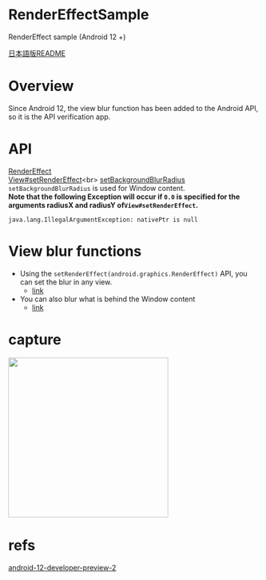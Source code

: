 # RenderEffectSample
RenderEffect sample (Android 12 +)

[日本語版README](https://github.com/LeoAndo/RenderEffectSample/blob/main/readme/README_JP.md)

# Overview
Since Android 12, the view blur function has been added to the Android API, so it is the API verification app.

# API
[RenderEffect](https://developer.android.com/reference/android/graphics/RenderEffect)<br>
[View#setRenderEffect](https://developer.android.com/reference/android/view/View#setRenderEffect(android.graphics.RenderEffect))<br>
[setBackgroundBlurRadius](https://developer.android.com/reference/android/view/Window#setBackgroundBlurRadius(int))<br>
`setBackgroundBlurRadius` is used for Window content.<br>
**Note that the following Exception will occur if `0.0` is specified for the arguments radiusX and radiusY of`View#setRenderEffect`.**<br>
```
java.lang.IllegalArgumentException: nativePtr is null
 ```

# View blur functions

- Using the `setRenderEffect(android.graphics.RenderEffect)` API, you can set the blur in any view.
  - [link](https://youtu.be/D2cU_itNDAI?t=848)
- You can also blur what is behind the Window content
  - [link](https://youtu.be/D2cU_itNDAI?t=871)

# capture

<img src="https://user-images.githubusercontent.com/16476224/119225374-51d1c300-bb3e-11eb-8ed7-9770f6f70b99.gif" width=320 />

# refs
[android-12-developer-preview-2](https://android-developers.googleblog.com/2021/03/android-12-developer-preview-2.html)
